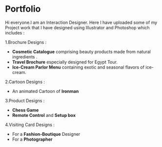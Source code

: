 # Portfolio
Hi everyone.I am an Interaction Designer.
Here I have uploaded some of my Project work that I have designed using Illustrator and Photoshop which includes :

1.Brochure Designs :
 - **Cosmetic Catalogue** comprising beauty products made from natural ingredients .
 - **Travel Brochure** especially designed for Egypt Tour.
 - **Ice-Cream Parlor Menu** containing exotic and seasonal flavors of ice-cream.  
 
2.Cartoon Designs :
 - An animated Cartoon of **Ironman**
 
3.Product Designs :
 - **Chess Game**
 - **Remote Control** and **Setup box**

4.Visiting Card Designs :
 - For a **Fashion-Boutique** Designer 
 - For a **Photographer**